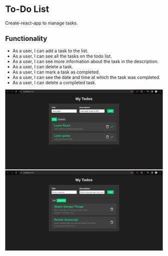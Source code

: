 # To-Do List

Create-react-app to manage tasks.

## Functionality

- As a user, I can add a task to the list.
- As a user, I can see all the tasks on the todo list.
- As a user, I can see more information about the task in the description.
- As a user, I can delete a task.
- As a user, I can mark a task as completed.
- As a user, I can see the date and time at which the task was completed.
- As a user, I can delete a completed task.


![Add task to list](public/add-task.png)
![Completed task](public/completed-task.png)